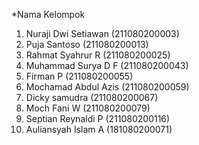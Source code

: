 *Nama Kelompok 

1. Nuraji Dwi Setiawan (211080200003)
2. Puja Santoso (211080200013)
3. Rahmat Syahrur R (211080200025)
4. Muhammad Surya D F (211080200043)
5. Firman P (211080200055)
6. Mochamad Abdul Azis (211080200059)
7. Dicky samudra (211080200067)
8. Moch Fani W (211080200079)
9. Septian Reynaldi P (211080200116)
10. Auliansyah Islam A (181080200071)
